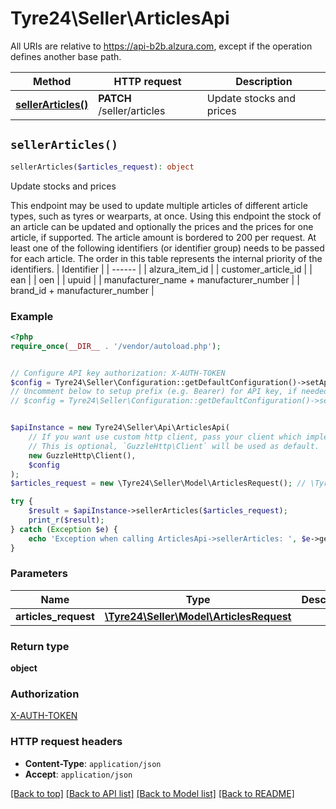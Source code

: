 # Tyre24\Seller\ArticlesApi

All URIs are relative to https://api-b2b.alzura.com, except if the operation defines another base path.

| Method | HTTP request | Description |
| ------------- | ------------- | ------------- |
| [**sellerArticles()**](ArticlesApi.md#sellerArticles) | **PATCH** /seller/articles | Update stocks and prices |


## `sellerArticles()`

```php
sellerArticles($articles_request): object
```

Update stocks and prices

This endpoint may be used to update multiple articles of different article types, such as tyres or wearparts, at once. Using this endpoint the stock of an article can be updated and optionally the prices and the prices for one article, if supported. The article amount is bordered to 200 per request.  At least one of the following identifiers (or identifier group) needs to be passed for each article. The order in this table represents the internal priority of the identifiers.  | Identifier | | ------ | | alzura_item_id | | customer_article_id | | ean | | oen | | upuid | | manufacturer_name + manufacturer_number | | brand_id + manufacturer_number |

### Example

```php
<?php
require_once(__DIR__ . '/vendor/autoload.php');


// Configure API key authorization: X-AUTH-TOKEN
$config = Tyre24\Seller\Configuration::getDefaultConfiguration()->setApiKey('X-AUTH-TOKEN', 'YOUR_API_KEY');
// Uncomment below to setup prefix (e.g. Bearer) for API key, if needed
// $config = Tyre24\Seller\Configuration::getDefaultConfiguration()->setApiKeyPrefix('X-AUTH-TOKEN', 'Bearer');


$apiInstance = new Tyre24\Seller\Api\ArticlesApi(
    // If you want use custom http client, pass your client which implements `GuzzleHttp\ClientInterface`.
    // This is optional, `GuzzleHttp\Client` will be used as default.
    new GuzzleHttp\Client(),
    $config
);
$articles_request = new \Tyre24\Seller\Model\ArticlesRequest(); // \Tyre24\Seller\Model\ArticlesRequest

try {
    $result = $apiInstance->sellerArticles($articles_request);
    print_r($result);
} catch (Exception $e) {
    echo 'Exception when calling ArticlesApi->sellerArticles: ', $e->getMessage(), PHP_EOL;
}
```

### Parameters

| Name | Type | Description  | Notes |
| ------------- | ------------- | ------------- | ------------- |
| **articles_request** | [**\Tyre24\Seller\Model\ArticlesRequest**](../Model/ArticlesRequest.md)|  | [optional] |

### Return type

**object**

### Authorization

[X-AUTH-TOKEN](../../README.md#X-AUTH-TOKEN)

### HTTP request headers

- **Content-Type**: `application/json`
- **Accept**: `application/json`

[[Back to top]](#) [[Back to API list]](../../README.md#endpoints)
[[Back to Model list]](../../README.md#models)
[[Back to README]](../../README.md)
